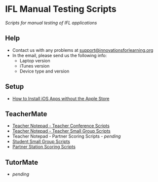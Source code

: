 # IFL Manual Testing Scripts

*Scripts for manual testing of IFL applications*

## Help

* Contact us with any problems at <support@innovationsforlearning.org>
* In the email, please send us the following info:
    * Laptop version
    * iTunes version
    * Device type and version

## Setup

* [How to Install iOS Apps without the Apple Store](https://github.com/innovationsforlearning/manual-testing-scripts/blob/master/how_to_install_teachermate_apps.md)

## TeacherMate

* [Teacher Notepad - Teacher Conference Scripts](https://github.com/innovationsforlearning/manual-testing-scripts/blob/master/teachermate-teacher_notepad-teacher_conference_testing_scripts.md)
* [Teacher Notepad - Teacher Small Group Scripts](https://github.com/innovationsforlearning/manual-testing-scripts/blob/master/teacher_notepad-teacher_small_group_testing_scripts.md)
* Teacher Notepad - Partner Scoring Scripts - *pending*
* [Student Small Group Scripts](https://github.com/innovationsforlearning/manual-testing-scripts/blob/master/teachermate-student_small_group.md)
* [Partner Station Scoring Scripts](https://github.com/innovationsforlearning/manual-testing-scripts/blob/master/teachermate-partnerstation_testing_scripts.md)

## TutorMate

* *pending*
